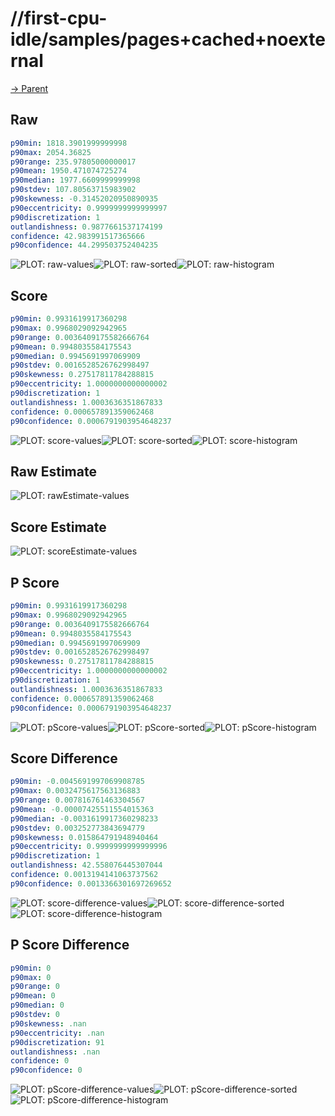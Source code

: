 
# //first-cpu-idle/samples/pages+cached+noexternal

[→ Parent](../..)


## Raw


```yaml
p90min: 1818.3901999999998
p90max: 2054.36825
p90range: 235.97805000000017
p90mean: 1950.471074725274
p90median: 1977.6609999999998
p90stdev: 107.80563715983902
p90skewness: -0.31452020950890935
p90eccentricity: 0.9999999999999997
p90discretization: 1
outlandishness: 0.9877661537174199
confidence: 42.983991517365666
p90confidence: 44.299503752404235

```

![PLOT: raw-values](./raw/values.svg)![PLOT: raw-sorted](./raw/sorted.svg)![PLOT: raw-histogram](./raw/histogram.svg)
## Score


```yaml
p90min: 0.9931619917360298
p90max: 0.9968029092942965
p90range: 0.0036409175582666764
p90mean: 0.9948035584175543
p90median: 0.9945691997069909
p90stdev: 0.0016528526762998497
p90skewness: 0.27517811784288815
p90eccentricity: 1.0000000000000002
p90discretization: 1
outlandishness: 1.0003636351867833
confidence: 0.000657891359062468
p90confidence: 0.0006791903954648237

```

![PLOT: score-values](./score/values.svg)![PLOT: score-sorted](./score/sorted.svg)![PLOT: score-histogram](./score/histogram.svg)
## Raw Estimate

![PLOT: rawEstimate-values](./rawEstimate/values.svg)
## Score Estimate

![PLOT: scoreEstimate-values](./scoreEstimate/values.svg)
## P Score


```yaml
p90min: 0.9931619917360298
p90max: 0.9968029092942965
p90range: 0.0036409175582666764
p90mean: 0.9948035584175543
p90median: 0.9945691997069909
p90stdev: 0.0016528526762998497
p90skewness: 0.27517811784288815
p90eccentricity: 1.0000000000000002
p90discretization: 1
outlandishness: 1.0003636351867833
confidence: 0.000657891359062468
p90confidence: 0.0006791903954648237

```

![PLOT: pScore-values](./pScore/values.svg)![PLOT: pScore-sorted](./pScore/sorted.svg)![PLOT: pScore-histogram](./pScore/histogram.svg)
## Score Difference


```yaml
p90min: -0.0045691997069908785
p90max: 0.0032475617563136883
p90range: 0.007816761463304567
p90mean: -0.00007425511554015363
p90median: -0.0031619917360298233
p90stdev: 0.003252773843694779
p90skewness: 0.015864791948940464
p90eccentricity: 0.9999999999999996
p90discretization: 1
outlandishness: 42.558076445307044
confidence: 0.0013194141063737562
p90confidence: 0.0013366301697269652

```

![PLOT: score-difference-values](./score-difference/values.svg)![PLOT: score-difference-sorted](./score-difference/sorted.svg)![PLOT: score-difference-histogram](./score-difference/histogram.svg)
## P Score Difference


```yaml
p90min: 0
p90max: 0
p90range: 0
p90mean: 0
p90median: 0
p90stdev: 0
p90skewness: .nan
p90eccentricity: .nan
p90discretization: 91
outlandishness: .nan
confidence: 0
p90confidence: 0

```

![PLOT: pScore-difference-values](./pScore-difference/values.svg)![PLOT: pScore-difference-sorted](./pScore-difference/sorted.svg)![PLOT: pScore-difference-histogram](./pScore-difference/histogram.svg)